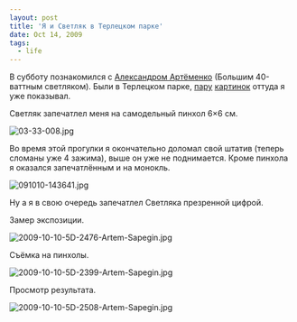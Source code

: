 ```yaml
---
layout: post
title: 'Я и Светляк в Терлецком парке'
date: Oct 14, 2009
tags:
  - life
---
```


В субботу познакомился с [Александром Артёменко](http://svetlyak.ru/ "Блог Большого 40-ваттного светляка") (Большим 40-ваттным светляком). Были в Терлецком парке, [пару](http://birdwatcher.ru/blog/3941/ "Пруд") [картинок](http://birdwatcher.ru/blog/3945/ "Собачка с бревном") оттуда я уже показывал.

Светляк запечатлел меня на самодельный пинхол 6×6 см.

![03-33-008.jpg](upload://03-33-008.jpg)

<!--more-->

Во время этой прогулки я окончательно доломал свой штатив (теперь сломаны уже 4 зажима), выше он уже не поднимается. Кроме пинхола я оказался запечатлённым и на монокль.

![091010-143641.jpg](upload://091010-143641.jpg)

Ну а я в свою очередь запечатлел Светляка презренной цифрой.

Замер экспозиции.

![2009-10-10-5D-2476-Artem-Sapegin.jpg](upload://2009-10-10-5D-2476-Artem-Sapegin.jpg)

Съёмка на пинхолы.

![2009-10-10-5D-2399-Artem-Sapegin.jpg](upload://2009-10-10-5D-2399-Artem-Sapegin.jpg)

Просмотр результата.

![2009-10-10-5D-2508-Artem-Sapegin.jpg](upload://2009-10-10-5D-2508-Artem-Sapegin.jpg)
